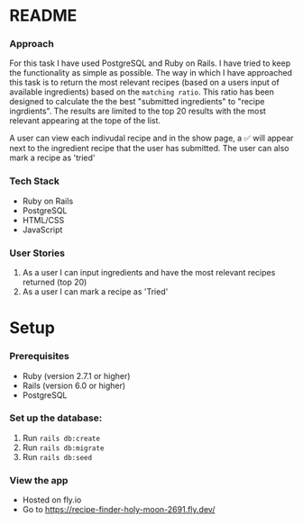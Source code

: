 # README

### Approach

For this task I have used PostgreSQL and Ruby on Rails. I have tried to keep the functionality as simple as possible. The way in which I have approached this task is to return the most relevant recipes (based on a users input of available ingredients) based on the `matching ratio`. This ratio has been designed to calculate the the best "submitted ingredients" to "recipe ingrdients". The results are limited to the top 20 results with the most relevant appearing at the tope of the list.

A user can view each indivudal recipe and in the show page, a ✅ will appear next to the ingredient recipe that the user has submitted. The user can also mark a recipe as 'tried'

### Tech Stack

- Ruby on Rails
- PostgreSQL
- HTML/CSS
- JavaScript

### User Stories 

1. As a user I can input ingredients and have the most relevant recipes returned (top 20)
2. As a user I can mark a recipe as 'Tried'

# Setup

### Prerequisites

- Ruby (version 2.7.1 or higher)
- Rails (version 6.0 or higher)
- PostgreSQL

### Set up the database:

1. Run `rails db:create`
2. Run `rails db:migrate`
3. Run `rails db:seed`

### View the app

* Hosted on fly.io 
* Go to https://recipe-finder-holy-moon-2691.fly.dev/ 
